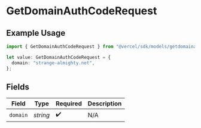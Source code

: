 # GetDomainAuthCodeRequest

## Example Usage

```typescript
import { GetDomainAuthCodeRequest } from "@vercel/sdk/models/getdomainauthcodeop.js";

let value: GetDomainAuthCodeRequest = {
  domain: "strange-almighty.net",
};
```

## Fields

| Field              | Type               | Required           | Description        |
| ------------------ | ------------------ | ------------------ | ------------------ |
| `domain`           | *string*           | :heavy_check_mark: | N/A                |